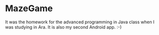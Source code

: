 # MazeGame

It was the homework for the advanced programming in Java class when I was studying in Ara. It is also my second Android app. :-)
